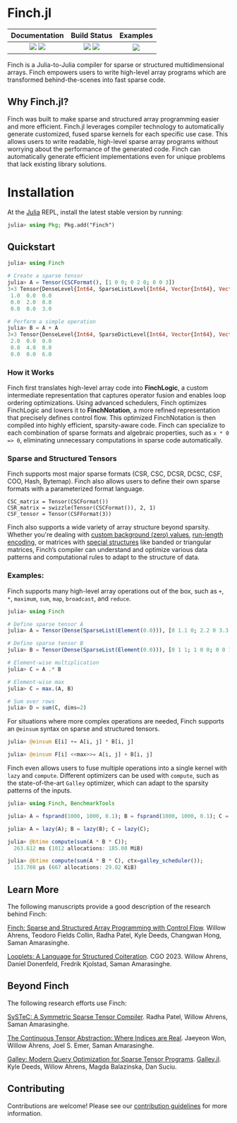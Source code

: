 # Finch.jl

[docs]:https://finch-tensor.github.io/Finch.jl/stable
[ddocs]:https://finch-tensor.github.io/Finch.jl/dev
[ci]:https://github.com/finch-tensor/Finch.jl/actions/workflows/CI.yml?query=branch%3Amain
[cov]:https://codecov.io/gh/finch-tensor/Finch.jl
[example]:https://github.com/finch-tensor/Finch.jl/tree/main/docs/examples

[docs_ico]:https://img.shields.io/badge/docs-stable-blue.svg
[ddocs_ico]:https://img.shields.io/badge/docs-dev-blue.svg
[ci_ico]:https://github.com/finch-tensor/Finch.jl/actions/workflows/CI.yml/badge.svg?branch=main
[cov_ico]:https://codecov.io/gh/finch-tensor/Finch.jl/branch/main/graph/badge.svg
[example_ico]:https://img.shields.io/badge/examples-docs%2Fexamples-blue.svg

| **Documentation**                             | **Build Status**                      | **Examples**    |
|:---------------------------------------------:|:-------------------------------------:|:---------------------:|
| [![][docs_ico]][docs] [![][ddocs_ico]][ddocs] | [![][ci_ico]][ci] [![][cov_ico]][cov] | [![][example_ico]][example] |

Finch is a Julia-to-Julia compiler for sparse or structured multidimensional arrays. Finch empowers users to write high-level array programs which are transformed behind-the-scenes into fast sparse code.

## Why Finch.jl?

Finch was built to make sparse and structured array programming easier and more efficient.  Finch.jl leverages compiler technology to automatically generate customized, fused sparse kernels for each specific
use case. This allows users to write readable, high-level sparse array programs without worrying about the performance of the generated code. Finch can automatically generate efficient implementations even for unique problems that lack existing library solutions.

# Installation

At the [Julia](https://julialang.org/downloads/) REPL, install the latest stable version by running:

```julia
julia> using Pkg; Pkg.add("Finch")
```

## Quickstart

```julia
julia> using Finch

# Create a sparse tensor
julia> A = Tensor(CSCFormat(), [1 0 0; 0 2 0; 0 0 3])
3×3 Tensor{DenseLevel{Int64, SparseListLevel{Int64, Vector{Int64}, Vector{Int64}, ElementLevel{0.0, Float64, Int64, Vector{Float64}}}}}:
 1.0  0.0  0.0
 0.0  2.0  0.0
 0.0  0.0  3.0

# Perform a simple operation
julia> B = A + A
3×3 Tensor{DenseLevel{Int64, SparseDictLevel{Int64, Vector{Int64}, Vector{Int64}, Vector{Int64}, Dict{Tuple{Int64, Int64}, Int64}, Vector{Int64}, ElementLevel{0.0, Float64, Int64, Vector{Float64}}}}}:
 2.0  0.0  0.0
 0.0  4.0  0.0
 0.0  0.0  6.0
```

### How it Works
Finch first translates high-level array code into **FinchLogic**, a custom intermediate representation that captures operator fusion and enables loop ordering optimizations. Using advanced schedulers, Finch optimizes FinchLogic and lowers it to **FinchNotation**, a more refined representation that precisely defines control flow. This optimized FinchNotation is then compiled into highly efficient, sparsity-aware code. Finch can specialize to each combination of sparse formats and algebraic properties, such as `x * 0 => 0`, eliminating unnecessary computations in sparse code automatically. 

### Sparse and Structured Tensors

Finch supports most major sparse formats (CSR, CSC, DCSR, DCSC, CSF, COO, Hash, Bytemap). Finch also allows users to define their own sparse formats with a parameterized format language.

```
CSC_matrix = Tensor(CSCFormat())
CSR_matrix = swizzle(Tensor(CSCFormat()), 2, 1)
CSF_tensor = Tensor(CSFFormat(3))
```

Finch also supports a wide variety of array structure beyond sparsity. Whether you're dealing with [custom background (zero) values](https://en.wikipedia.org/wiki/GraphBLAS), [run-length encoding](https://en.wikipedia.org/wiki/Run-length_encoding), or matrices with [special structures](https://en.wikipedia.org/wiki/Sparse_matrix#Special_structure) like banded or triangular matrices, Finch’s compiler can understand and optimize various data patterns and computational rules to adapt to the structure of data.

### Examples:

Finch supports many high-level array operations out of the box, such as `+`, `*`, `maximum`, `sum`, `map`, `broadcast`, and `reduce`.

```julia
julia> using Finch

# Define sparse tensor A
julia> A = Tensor(Dense(SparseList(Element(0.0))), [0 1.1 0; 2.2 0 3.3; 4.4 0 0; 0 0 5.5])

# Define sparse tensor B
julia> B = Tensor(Dense(SparseList(Element(0.0))), [0 1 1; 1 0 0; 0 0 1; 0 0 1])

# Element-wise multiplication
julia> C = A .* B

# Element-wise max
julia> C = max.(A, B)

# Sum over rows
julia> D = sum(C, dims=2)
```

For situations where more complex operations are needed, Finch supports an `@einsum` syntax on sparse and structured tensors.
```julia
julia> @einsum E[i] += A[i, j] * B[i, j]

julia> @einsum F[i] <<max>>= A[i, j] + B[i, j]

```

Finch even allows users to fuse multiple operations into a single kernel with `lazy` and `compute`. Different optimizers can be used with `compute`, such as the state-of-the-art `Galley` optimizer, which can adapt to the
sparsity patterns of the inputs.

```julia
julia> using Finch, BenchmarkTools

julia> A = fsprand(1000, 1000, 0.1); B = fsprand(1000, 1000, 0.1); C = fsprand(1000, 1000, 0.0001);

julia> A = lazy(A); B = lazy(B); C = lazy(C);

julia> @btime compute(sum(A * B * C));
  263.612 ms (1012 allocations: 185.08 MiB)

julia> @btime compute(sum(A * B * C), ctx=galley_scheduler());
  153.708 μs (667 allocations: 29.02 KiB)
```

## Learn More

The following manuscripts provide a good description of the research behind Finch:

[Finch: Sparse and Structured Array Programming with Control Flow](https://arxiv.org/abs/2404.16730).
Willow Ahrens, Teodoro Fields Collin, Radha Patel, Kyle Deeds, Changwan Hong, Saman Amarasinghe.

[Looplets: A Language for Structured Coiteration](https://doi.org/10.1145/3579990.3580020). CGO 2023. 
Willow Ahrens, Daniel Donenfeld, Fredrik Kjolstad, Saman Amarasinghe.

## Beyond Finch

The following research efforts use Finch:

[SySTeC: A Symmetric Sparse Tensor Compiler](https://arxiv.org/abs/2406.09266).
Radha Patel, Willow Ahrens, Saman Amarasinghe.

[The Continuous Tensor Abstraction: Where Indices are Real](https://arxiv.org/abs/2407.01742).
Jaeyeon Won, Willow Ahrens, Joel S. Emer, Saman Amarasinghe.

[Galley: Modern Query Optimization for Sparse Tensor Programs](https://arxiv.org/abs/2408.14706). [Galley.jl](https://github.com/kylebd99/Galley.jl).
Kyle Deeds, Willow Ahrens, Magda Balazinska, Dan Suciu.

## Contributing

Contributions are welcome! Please see our [contribution guidelines](CONTRIBUTING.md) for more information.